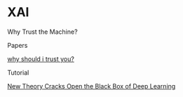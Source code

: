 # XAI
Why Trust the Machine?

Papers


[why should i trust you?](https://arxiv.org/abs/1602.04938)


Tutorial

[New Theory Cracks Open the Black Box of Deep Learning](https://www.quantamagazine.org/new-theory-cracks-open-the-black-box-of-deep-learning-20170921/)
